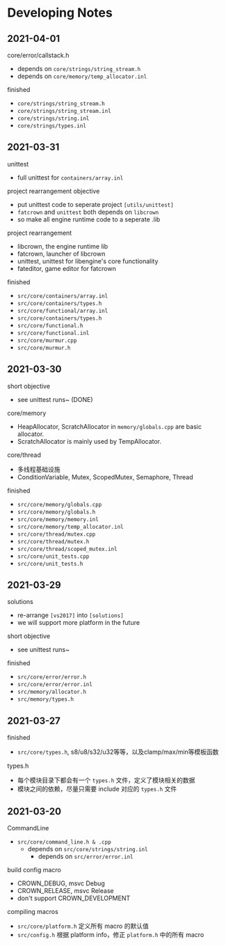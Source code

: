 # Developing Notes


## 2021-04-01

core/error/callstack.h

* depends on `core/strings/string_stream.h`
* depends on `core/memory/temp_allocator.inl`

finished

* `core/strings/string_stream.h`
* `core/strings/string_stream.inl`
* `core/strings/string.inl`
* `core/strings/types.inl`


## 2021-03-31

unittest

* full unittest for `containers/array.inl`

project rearrangement objective

* put unittest code to seperate project `[utils/unittest]`
* `fatcrown` and `unittest` both depends on `libcrown`
* so make all engine runtime code to a seperate .lib

project rearrangement

* libcrown, the engine runtime lib
* fatcrown, launcher of libcrown
* unittest, unittest for libengine's core functionality
* fateditor, game editor for fatcrown

finished

* `src/core/containers/array.inl`
* `src/core/containers/types.h`
* `src/core/functional/array.inl`
* `src/core/containers/types.h`
* `src/core/functional.h`
* `src/core/functional.inl`
* `src/core/murmur.cpp`
* `src/core/murmur.h`


## 2021-03-30

short objective

* see unittest runs~ (DONE)

core/memory

* HeapAllocator, ScratchAllocator in `memory/globals.cpp` are basic allocator.
* ScratchAllocator is mainly used by TempAllocator.

core/thread

* 多线程基础设施
* ConditionVariable, Mutex, ScopedMutex, Semaphore, Thread

finished

* `src/core/memory/globals.cpp`
* `src/core/memory/globals.h`
* `src/core/memory/memory.inl`
* `src/core/memory/temp_allocator.inl`
* `src/core/thread/mutex.cpp`
* `src/core/thread/mutex.h`
* `src/core/thread/scoped_mutex.inl`
* `src/core/unit_tests.cpp`
* `src/core/unit_tests.h`


## 2021-03-29

solutions

* re-arrange `[vs2017]` into `[solutions]`
* we will support more platform in the future

short objective

* see unittest runs~

finished

* `src/core/error/error.h`
* `src/core/error/error.inl`
* `src/memory/allocator.h`
* `src/memory/types.h`


## 2021-03-27

finished

* `src/core/types.h`, s8/u8/s32/u32等等，以及clamp/max/min等模板函数

types.h

* 每个模块目录下都会有一个 `types.h` 文件，定义了模块相关的数据
* 模块之间的依赖，尽量只需要 include 对应的 `types.h` 文件


## 2021-03-20

CommandLine

* `src/core/command_line.h & .cpp`
  * depends on `src/core/strings/string.inl`
    * depends on `src/error/error.inl`

build config macro

* CROWN_DEBUG, msvc Debug
* CROWN_RELEASE, msvc Release
* don't support CROWN_DEVELOPMENT

compiling macros

* `src/core/platform.h` 定义所有 macro 的默认值
* `src/config.h` 根据 platform info，修正 `platform.h` 中的所有 macro
